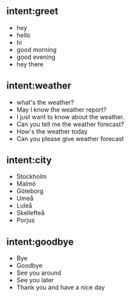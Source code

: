<!--AVAvsikt ingående meningar💾-->

## intent:greet
- hey   <!-- hej-->
- hello   <!-- hallå-->
- hi       
- good morning   <!--  godmorgon / goddag-->
- good evening    
- hey there

## intent:weather
- what's the weather?  <!-- Vad är dagensvädret? -->
- May I know the weather report?  <!-- Får jag veta väderrapporten?-->
- I just want to know about the weather. <!-- Jag vill bara veta om vädret.-->
- Can you tell me the weather forecast? <!-- Kan du berätta för mig väderprognosen?-->
- How's the weather today                <!-- Hur är vädret idag-->
- Can you please give weather forecast   <!-- Kan du snälla ge väderprognoser-->

## intent:city
- Stockholm
- Malmö
- Göteborg
- Umeå
- Luleå
- Skellefteå
- Porjus

## intent:goodbye
- Bye         <!-- hej då-->
- Goodbye      <!-- Adjö-->
- See you around     <!--Vi ses-->
- See you later   <!-- Vi ses senare-->
- Thank  you and have a nice day   <!-- Tack och ha en trevligt  dag-->
